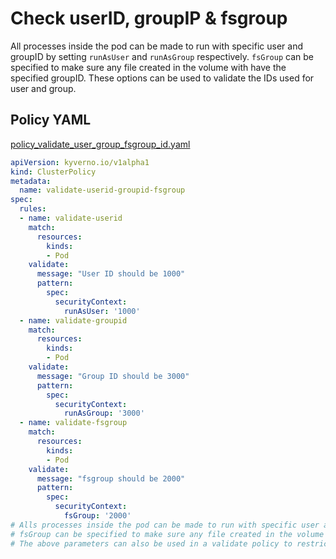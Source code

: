 # Check userID, groupIP & fsgroup

All processes inside the pod can be made to run with specific user and groupID by setting `runAsUser` and `runAsGroup` respectively. `fsGroup` can be specified to make sure any file created in the volume with have the specified groupID. These options can be used to validate the IDs used for user and group.

## Policy YAML 

[policy_validate_user_group_fsgroup_id.yaml](more/policy_validate_user_group_fsgroup_id.yaml)

````yaml
apiVersion: kyverno.io/v1alpha1
kind: ClusterPolicy
metadata:
  name: validate-userid-groupid-fsgroup
spec:
  rules:
  - name: validate-userid
    match:
      resources:
        kinds:
        - Pod
    validate:
      message: "User ID should be 1000"
      pattern:
        spec:
          securityContext:
            runAsUser: '1000'
  - name: validate-groupid
    match:
      resources:
        kinds:
        - Pod
    validate:
      message: "Group ID should be 3000"
      pattern:
        spec:
          securityContext:
            runAsGroup: '3000'
  - name: validate-fsgroup
    match:
      resources:
        kinds:
        - Pod
    validate:
      message: "fsgroup should be 2000"
      pattern:
        spec:
          securityContext:
            fsGroup: '2000'
# Alls processes inside the pod can be made to run with specific user and groupID by setting runAsUser and runAsGroup respectively.
# fsGroup can be specified to make sure any file created in the volume with have the specified groupID.
# The above parameters can also be used in a validate policy to restrict user & group IDs.
````

